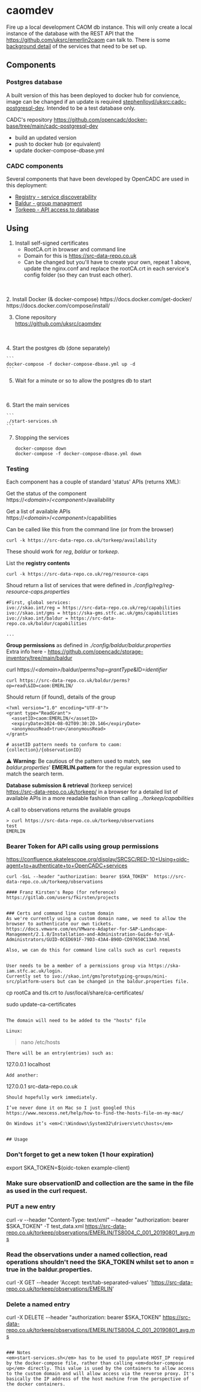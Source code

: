  caomdev
 =======

Fire up a local development CAOM db instance. This will only create a local instance of the database with the REST API that the https://github.com/uksrc/emerlin2caom can talk to. There is some [background detail](detail.md) of the services that need to be set up.

## Components

### Postgres database
A built version of this has been deployed to docker hub for convience, image can be changed if an update is required [stephenlloyd/uksrc:cadc-postgresql-dev](https://hub.docker.com/layers/stephenlloyd/uksrc/cadc-postgresql-dev/images/sha256-973f6a1a5bdfa9d9b8740a4c9088c38e8a0f78b09f652fa3c14a07c905ff30df?context=repo). 
Intended to be a test database only.

CADC's repository https://github.com/opencadc/docker-base/tree/main/cadc-postgresql-dev
- build an updated version
- push to docker hub (or equivalent)
- update docker-compose-dbase.yml

### CADC components
Several components that have been developed by OpenCADC are used in this deployment:
- [Registry - service discoverability](https://github.com/opencadc/reg/tree/main/reg)
- [Baldur - group managment](https://github.com/opencadc/storage-inventory/tree/main/baldur)
- [Torkeep - API access to database](https://github.com/opencadc/caom2db/tree/main/torkeep)


## Using
1. Install self-signed certificates
	- RootCA.crt in browser and command line
	- Domain for this is https://src-data-repo.co.uk
	- Can be changed but you'll have to create your own, repeat 1 above, update the nginx.conf and replace the rootCA.crt in each service's config folder (so they can trust each other).
<br>
<br>
2. Install Docker (& docker-compose)  
	https://docs.docker.com/get-docker/  
	https://docs.docker.com/compose/install/
<br>

3. Clone repository  
	https://github.com/uksrc/caomdev
<br>
<br>
4. Start the postgres db (done separately)<br>  

	```
	docker-compose -f docker-compose-dbase.yml up -d
	```

5. Wait for a minute or so to allow the postgres db to start 
<br>
<br>
6. Start the main services <br>  

	```
    ./start-services.sh
	```

7. Stopping the services  
	```
	docker-compose down
	docker-compose -f docker-compose-dbase.yml down
	```

### Testing

Each component has a couple of standard 'status' APIs (returns XML):

Get the status of the component  
https://<em>\<domain\></em>/<em>\<component\></em>/availability

Get a list of available APIs <br>
	https://<em>\<domain\></em>/<em>\<component\></em>/capabilities

Can be called like this from the command line (or from the browser)  
```
curl -k https://src-data-repo.co.uk/torkeep/availability
```
These should work for <em>reg</em>, <em>baldur</em> or <em>torkeep</em>.


List the **registry contents**  
```
curl -k https://src-data-repo.co.uk/reg/resource-caps
```
Shoud return a list of services that were defined in <em>./config/reg/reg-resource-caps.properties</em>
```
#First, global services:
ivo://skao.int/reg = https://src-data-repo.co.uk/reg/capabilities  
ivo://skao.int/gms = https://ska-gms.stfc.ac.uk/gms/capabilities  
ivo://skao.int/baldur = https://src-data-repo.co.uk/baldur/capabilities  

...
```

**Group permissions** as defined in <em>./config/baldur/baldur.properties</em>  
Extra info here - https://github.com/opencadc/storage-inventory/tree/main/baldur  

curl https://<em>\<domain\></em>/baldur/perms?op=<em>grantType</em>\&ID=<em>identifier</em>
```
curl https://src-data-repo.co.uk/baldur/perms?op=read\&ID=caom:EMERLIN/
```

Should return (if found), details of the group
```
<?xml version="1.0" encoding="UTF-8"?>
<grant type="ReadGrant">
  <assetID>caom:EMERLIN/</assetID>
  <expiryDate>2024-08-02T09:30:20.146</expiryDate>
  <anonymousRead>true</anonymousRead>
</grant>

# assetID pattern needs to conform to caom:{collection}/{observationID}
```

 ⚠️ **Warning:** Be cautious of the pattern used to match, see <em>baldur.properties</em>' **EMERLIN.pattern** for the regular expression used to match the search term.


  
**Database submission & retrieval** (torkeep service)  
https://src-data-repo.co.uk/torkeep/ in a browser for a detailed list of available APIs in a more readable fashion than calling <em>../torkeep/capabilities</em>

A call to observations returns the available groups
```
> curl https://src-data-repo.co.uk/torkeep/observations
test
EMERLIN
```


### Bearer Token for API calls using group permissions
https://confluence.skatelescope.org/display/SRCSC/RED-10+Using+oidc-agent+to+authenticate+to+OpenCADC+services
```
curl -SsL --header "authorization: bearer $SKA_TOKEN"  https://src-data-repo.co.uk/torkeep/observations

#### Franz Kirsten's Repo (for reference)
https://gitlab.com/users/fkirsten/projects


### Certs and command line custom domain
As we're currently using a custom domain name, we need to allow the browser to authenticate our own tickets.
https://docs.vmware.com/en/VMware-Adapter-for-SAP-Landscape-Management/2.1.0/Installation-and-Administration-Guide-for-VLA-Administrators/GUID-0CED691F-79D3-43A4-B90D-CD97650C13A0.html

Also, we can do this for command line calls such as curl requests


User needs to be a member of a permissions group via https://ska-iam.stfc.ac.uk/login.
Currently set to ivo://skao.int/gms?prototyping-groups/mini-src/platform-users but can be changed in the baldur.properties file.
```
cp rootCa and tls.crt to /usr/local/share/ca-certificates/

sudo update-ca-certificates
```

The domain will need to be added to the "hosts" file

Linux:
```
>nano /etc/hosts
```
There will be an entry(entries) such as:
```
127.0.0.1 localhost
```
Add another:
```
127.0.0.1 src-data-repo.co.uk
```
Should hopefully work immediately.

I’ve never done it on Mac so I just googled this https://www.nexcess.net/help/how-to-find-the-hosts-file-on-my-mac/  

On Windows it’s <em>C:\Windows\System32\drivers\etc\hosts</em>


## Usage
```
### Don't forget to get a new token (1 hour expiration)
export SKA_TOKEN=$(oidc-token example-client)

### Make sure observationID and collection are the same in the file as used in the curl request.

### PUT a new entry
curl -v --header "Content-Type: text/xml" --header "authorization: bearer $SKA_TOKEN" -T test_data.xml https://src-data-repo.co.uk/torkeep/observations/EMERLIN/TS8004_C_001_20190801_avg.ms

### Read the observations under a named collection, read operations shouldn't need the SKA_TOKEN whilst set to anon = true in the baldur.properties. 
curl -X GET --header 'Accept: text/tab-separated-values' 'https://src-data-repo.co.uk/torkeep/observations/EMERLIN'

### Delete a named entry
curl -X DELETE --header "authorization: bearer $SKA_TOKEN" https://src-data-repo.co.uk/torkeep/observations/EMERLIN/TS8004_C_001_20190801_avg.ms
```

### Notes
<em>start-services.sh</em> has to be used to populate HOST_IP required by the docker-compose file, rather than calling <em>docker-compose up</em> directly. This value is used by the containers to allow access to the custom domain and will allow access via the reverse proxy. It's basically the IP address of the host machine from the perspective of the docker containers.


